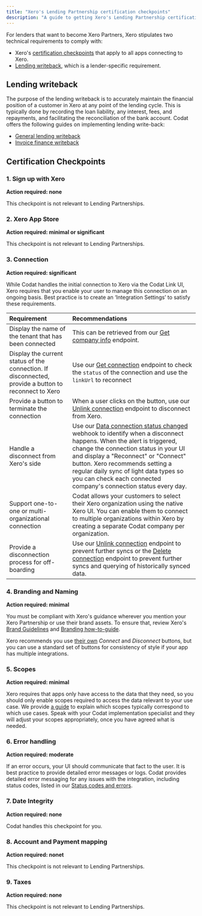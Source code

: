 ```yaml
---
title: "Xero's Lending Partnership certification checkpoints"
description: "A guide to getting Xero's Lending Partnership certification with Codat"
---
```


For lenders that want to become Xero Partners, Xero stipulates two technical requirements to comply with: 

- Xero's [certification checkpoints](https://developer.xero.com/documentation/xero-app-store/app-partner-guides/certification-checkpoints/) that apply to all apps connecting to Xero.
- [Lending writeback](https://developer.xero.com/documentation/guides/how-to-guides/general-lending-integration-guide/), which is a lender-specific requirement.

## Lending writeback

The purpose of the lending writeback is to accurately maintain the financial position of a customer in Xero at any point of the lending cycle. This is typically done by recording the loan liability, any interest, fees, and repayments, and facilitating the reconciliation of the bank account. Codat offers the following guides on implementing lending write-back: 

  * [General lending writeback](https://docs.codat.io/lending/guides/general-loan-writeback)
  * [Invoice finance writeback](https://docs.codat.io/lending/guides/invoice-finance/introduction)

## Certification Checkpoints

### 1. Sign up with Xero

**Action required: none**

This checkpoint is not relevant to Lending Partnerships.

### 2. Xero App Store

**Action required: minimal or significant**

This checkpoint is not relevant to Lending Partnerships.

### 3. Connection

**Action required: significant**

While Codat handles the initial connection to Xero via the Codat Link UI, Xero requires that you enable your user to manage this connection on an ongoing basis. Best practice is to create an ‘Integration Settings’ to satisfy these requirements.

| Requirement | Recommendations |
| :-- | :-- |
| Display the name of the tenant that has been connected | This can be retrieved from our [Get company info](/accounting-api#/operations/get-company-info) endpoint. |
| Display the current status of the connection. If disconnected, provide a button to reconnect to Xero | Use our [Get connection](/platform-api#/operations/get-company-connection) endpoint to check the `status` of the connection and use the `linkUrl` to reconnect|
| Provide a button to terminate the connection | When a user clicks on the button, use our [Unlink connection](/platform-api#/operations/unlink-connection) endpoint to disconnect from Xero. |
| Handle a disconnect from Xero's side | Use our [Data connection status changed](/using-the-api/webhooks/core-rules-types#company-data-connection-status-changed) webhook to identify when a disconnect happens. When the alert is triggered, change the connection status in your UI and display a "Reconnect" or "Connect" button. Xero recommends setting a regular daily sync of light data types so you can check each connected company's connection status every day.|
| Support one-to-one or multi-organizational connection | Codat allows your customers to select their Xero organization using the native Xero UI. You can enable them to connect to multiple organizations within Xero by creating a separate Codat company per organization. |
| Provide a disconnection process for off-boarding | Use our [Unlink connection](/platform-api#/operations/unlink-connection) endpoint to prevent further syncs or the [Delete connection](/platform-api#/operations/delete-company-connection) endpoint to prevent further syncs and querying of historically synced data.|

### 4. Branding and Naming

**Action required: minimal**

You must be compliant with Xero's guidance wherever you mention your Xero Partnership or use their brand assets. To ensure that, review Xero's [Brand Guidelines](https://developer.xero.com/static/otherfiles/xero-app-partner-brand-guidelines.pdf) and [Branding how-to-guide](https://developer.xero.com/documentation/guides/how-to-guides/branding-your-integration/).

Xero recommends you use [their own](https://developer.xero.com/documentation/guides/how-to-guides/branding-your-integration/) _Connect_ and _Disconnect_ buttons, but you can use a standard set of buttons for consistency of style if your app has multiple integrations. 

### 5. Scopes

**Action required: minimal**

Xero requires that apps only have access to the data that they need, so you should only enable scopes required to access the data relevant to your use case. We provide [a guide](/integrations/accounting/xero/partner-certification/scopes) to explain which scopes typically correspond to which use cases. Speak with your Codat implementation specialist and they will adjust your scopes appropriately, once you have agreed what is needed.

### 6. Error handling

**Action required: moderate**

If an error occurs, your UI should communicate that fact to the user. It is best practice to provide detailed error messages or logs. Codat provides detailed error messaging for any issues with the integration, including status codes, listed in our [Status codes and errors](/using-the-api/errors).

### 7. Date Integrity

**Action required: none**

Codat handles this checkpoint for you.

### 8. Account and Payment mapping

**Action required: nonet**

This checkpoint is not relevant to Lending Partnerships.
  
### 9. Taxes

**Action required: none**

This checkpoint is not relevant to Lending Partnerships.
